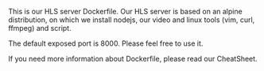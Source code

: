This is our HLS server Dockerfile.
Our HLS server is based on an alpine distribution, on which we install nodejs, our video and linux tools (vim, curl, ffmpeg) and script.

The default exposed port is 8000.
Please feel free to use it.

If you need more information about Dockerfile, please read our CheatSheet.
